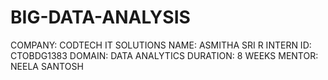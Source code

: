 # BIG-DATA-ANALYSIS
COMPANY: CODTECH IT SOLUTIONS
NAME: ASMITHA SRI R
INTERN ID: CTOBDG1383
DOMAIN: DATA ANALYTICS
DURATION: 8 WEEKS
MENTOR: NEELA SANTOSH
